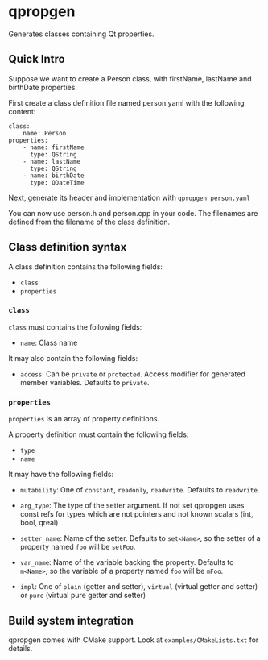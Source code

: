 # qpropgen

Generates classes containing Qt properties.

## Quick Intro

Suppose we want to create a Person class, with firstName, lastName and
birthDate properties.

First create a class definition file named person.yaml with the following
content:

    class:
        name: Person
    properties:
        - name: firstName
          type: QString
        - name: lastName
          type: QString
        - name: birthDate
          type: QDateTime

Next, generate its header and implementation with `qpropgen person.yaml`

You can now use person.h and person.cpp in your code. The filenames are defined
from the filename of the class definition.

## Class definition syntax

A class definition contains the following fields:

- `class`
- `properties`

### `class`

`class` must contains the following fields:

- `name`: Class name

It may also contain the following fields:

- `access`: Can be `private` or `protected`. Access modifier for generated
  member variables. Defaults to `private`.

### `properties`

`properties` is an array of property definitions.

A property definition must contain the following fields:

- `type`
- `name`

It may have the following fields:

- `mutability`: One of `constant`, `readonly`, `readwrite`. Defaults to
  `readwrite`.

- `arg_type`: The type of the setter argument. If not set qpropgen uses const
  refs for types which are not pointers and not known scalars (int, bool,
  qreal)

- `setter_name`: Name of the setter. Defaults to `set<Name>`, so the setter of
  a property named `foo` will be `setFoo`.

- `var_name`: Name of the variable backing the property. Defaults to `m<Name>`,
  so the variable of a property named `foo` will be `mFoo`.

- `impl`: One of `plain` (getter and setter), `virtual` (virtual getter and
  setter) or `pure` (virtual pure getter and setter)

## Build system integration

qpropgen comes with CMake support. Look at `examples/CMakeLists.txt` for
details.
